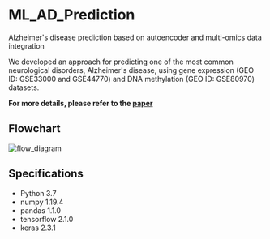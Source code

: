 # ML_AD_Prediction
Alzheimer's disease prediction based on autoencoder and multi-omics data integration

We developed an approach for predicting one of the most common neurological disorders, Alzheimer's disease, using gene expression (GEO ID: GSE33000 and GSE44770) and DNA methylation (GEO ID: GSE80970) datasets.

**For more details, please refer to the [paper](https://doi.org/10.1016/j.chemolab.2022.104536)**


## Flowchart
![flow_diagram](https://user-images.githubusercontent.com/80881943/129854424-7209e13d-558f-41cd-9300-4c40ca473b15.png)



## Specifications
* Python 3.7
* numpy 1.19.4
* pandas 1.1.0
* tensorflow 2.1.0
* keras 2.3.1

